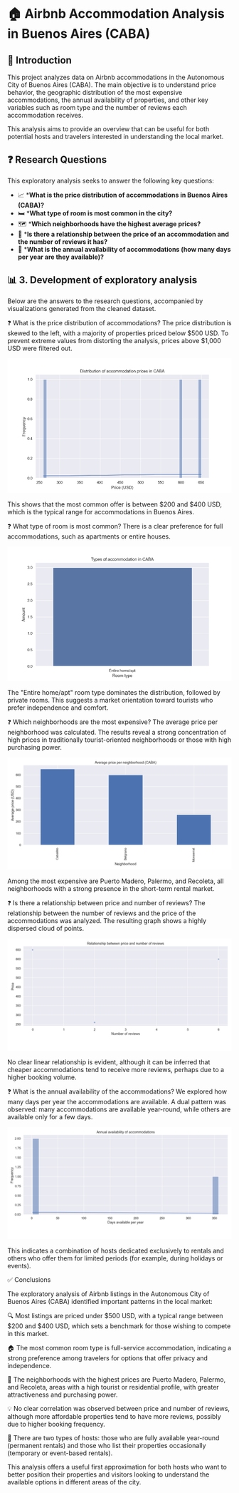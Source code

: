 # 🏠 Airbnb Accommodation Analysis in Buenos Aires (CABA)

## 📌 Introduction

This project analyzes data on Airbnb accommodations in the Autonomous City of Buenos Aires (CABA). The main objective is to understand price behavior, the geographic distribution of the most expensive accommodations, the annual availability of properties, and other key variables such as room type and the number of reviews each accommodation receives.

This analysis aims to provide an overview that can be useful for both potential hosts and travelers interested in understanding the local market.

## ❓ Research Questions

This exploratory analysis seeks to answer the following key questions:

- 📈 ***What is the price distribution of accommodations in Buenos Aires (CABA)?**
- 🛏️ ***What type of room is most common in the city?**
- 🗺️ ***Which neighborhoods have the highest average prices?**
- 💬 ***Is there a relationship between the price of an accommodation and the number of reviews it has?**
- 📅 ***What is the annual availability of accommodations (how many days per year are they available)?**

## 📊 3. Development of exploratory analysis

Below are the answers to the research questions, accompanied by visualizations generated from the cleaned dataset.

❓ What is the price distribution of accommodations?
The price distribution is skewed to the left, with a majority of properties priced below $500 USD. To prevent extreme values ​​from distorting the analysis, prices above $1,000 USD were filtered out.

![Price distribution](notebooks/figures/distribution_prices.png)

This shows that the most common offer is between $200 and $400 USD, which is the typical range for accommodations in Buenos Aires.

❓ What type of room is most common?
There is a clear preference for full accommodations, such as apartments or entire houses.

![Accommodation Type](notebooks/figures/accommodation_type.png)

The "Entire home/apt" room type dominates the distribution, followed by private rooms. This suggests a market orientation toward tourists who prefer independence and comfort.

❓ Which neighborhoods are the most expensive?
The average price per neighborhood was calculated. The results reveal a strong concentration of high prices in traditionally tourist-oriented neighborhoods or those with high purchasing power.

![Average Price Neighborhood](notebooks/figures/average_price_neighborhood.png)

Among the most expensive are Puerto Madero, Palermo, and Recoleta, all neighborhoods with a strong presence in the short-term rental market.

❓ Is there a relationship between price and number of reviews?
The relationship between the number of reviews and the price of the accommodations was analyzed. The resulting graph shows a highly dispersed cloud of points.

![Price vs Reviews](notebooks/figures/price_vs_reviews.png)

No clear linear relationship is evident, although it can be inferred that cheaper accommodations tend to receive more reviews, perhaps due to a higher booking volume.

❓ What is the annual availability of the accommodations?
We explored how many days per year the accommodations are available. A dual pattern was observed: many accommodations are available year-round, while others are available only for a few days.

![Annual Availability](notebooks/figures/annual_availability.png)

This indicates a combination of hosts dedicated exclusively to rentals and others who offer them for limited periods (for example, during holidays or events).

✅ Conclusions

The exploratory analysis of Airbnb listings in the Autonomous City of Buenos Aires (CABA) identified important patterns in the local market:

🔍 Most listings are priced under $500 USD, with a typical range between $200 and $400 USD, which sets a benchmark for those wishing to compete in this market.

🏠 The most common room type is full-service accommodation, indicating a strong preference among travelers for options that offer privacy and independence.

📍 The neighborhoods with the highest prices are Puerto Madero, Palermo, and Recoleta, areas with a high tourist or residential profile, with greater attractiveness and purchasing power.

💡 No clear correlation was observed between price and number of reviews, although more affordable properties tend to have more reviews, possibly due to higher booking frequency.

📆 There are two types of hosts: those who are fully available year-round (permanent rentals) and those who list their properties occasionally (temporary or event-based rentals).

This analysis offers a useful first approximation for both hosts who want to better position their properties and visitors looking to understand the available options in different areas of the city.